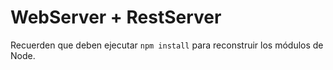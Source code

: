 # WebServer + RestServer

Recuerden que deben ejecutar `npm install` para reconstruir los módulos de Node.